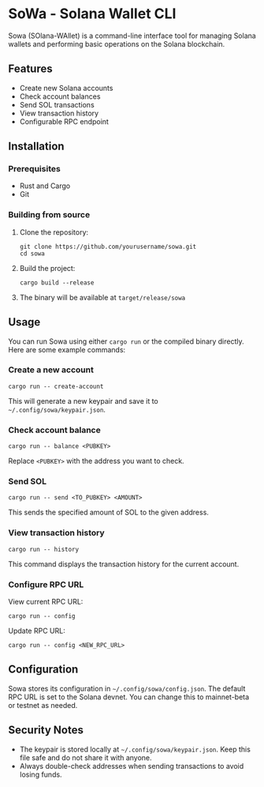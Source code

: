 # SoWa - Solana Wallet CLI

Sowa (SOlana-WAllet) is a command-line interface tool for managing Solana wallets and performing basic operations on the Solana blockchain.

## Features

- Create new Solana accounts
- Check account balances
- Send SOL transactions
- View transaction history
- Configurable RPC endpoint

## Installation

### Prerequisites

- Rust and Cargo
- Git

### Building from source

1. Clone the repository:
   ```
   git clone https://github.com/yourusername/sowa.git
   cd sowa
   ```

2. Build the project:
   ```
   cargo build --release
   ```

3. The binary will be available at `target/release/sowa`

## Usage

You can run Sowa using either `cargo run` or the compiled binary directly. Here are some example commands:

### Create a new account

```
cargo run -- create-account
```

This will generate a new keypair and save it to `~/.config/sowa/keypair.json`.

### Check account balance

```
cargo run -- balance <PUBKEY>
```

Replace `<PUBKEY>` with the address you want to check.

### Send SOL

```
cargo run -- send <TO_PUBKEY> <AMOUNT>
```

This sends the specified amount of SOL to the given address.

### View transaction history

```
cargo run -- history
```

This command displays the transaction history for the current account.

### Configure RPC URL

View current RPC URL:
```
cargo run -- config
```

Update RPC URL:
```
cargo run -- config <NEW_RPC_URL>
```

## Configuration

Sowa stores its configuration in `~/.config/sowa/config.json`. The default RPC URL is set to the Solana devnet. You can change this to mainnet-beta or testnet as needed.

## Security Notes

- The keypair is stored locally at `~/.config/sowa/keypair.json`. Keep this file safe and do not share it with anyone.
- Always double-check addresses when sending transactions to avoid losing funds.
